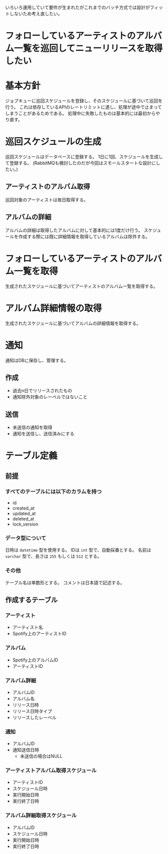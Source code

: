 いろいろ運用していて要件が生まれたがこれまでのバッチ方式では設計がフィットしないため考え直したい。

# フォローしているアーティストのアルバム一覧を巡回してニューリリースを取得したい

# 基本方針

ジョブキューに巡回スケジュールを登録し、そのスケジュールに基づいて巡回を行う。
これは依存しているAPIのレートリミットに達し、処理が途中で止まってしまうことがあるためである。
処理中に失敗したものは基本的には最初からやり直す。

# 巡回スケジュールの生成

巡回スケジュールはデータベースに登録する。
1日に1回、スケジュールを生成して登録する。
(RabbitMQも検討したのだが今回はスモールスタートな設計にしたい。)

## アーティストのアルバム取得

巡回対象のアーティストは毎日取得する。

## アルバムの詳細

アルバムの詳細は取得したアルバムに対して基本的には1度だけ行う。
スケジュールを作成する際には既に詳細情報を取得しているアルバムは除外する。

# フォローしているアーティストのアルバム一覧を取得

生成されたスケジュールに基づいてアーティストのアルバム一覧を取得する。

# アルバム詳細情報の取得

生成されたスケジュールに基づいてアルバムの詳細情報を取得する。

# 通知

通知はDBに保存し、管理する。

## 作成

- 過去n日でリリースされたもの
- 通知除外対象のレーベルではないこと

## 送信

- 未送信の通知を取得
- 通知を送信し、送信済みにする

# テーブル定義

## 前提

### すべてのテーブルには以下のカラムを持つ

- id
- created_at
- updated_at
- deleted_at
- lock_version

### データ型について

日時は `datetime` 型を使用する。
IDは `int` 型で、自動採番とする。
名前は `varchar` 型で、長さは `255` もしくは `512` とする。

### その他

テーブル名は単数形とする。
コメントは日本語で記述する。

## 作成するテーブル

### アーティスト

- アーティスト名
- Spotify上のアーティストID

### アルバム

- Spotify上のアルバムID
- アーティストID

### アルバム詳細

- アルバムID
- アルバム名
- リリース日時
- リリース日時タイプ
- リリースしたレーベル

### 通知

- アルバムID
- 通知送信日時
  - 未送信の場合はNULL

### アーティストアルバム取得スケジュール

- アーティストID
- スケジュール日時
- 実行開始日時
- 実行終了日時

### アルバム詳細取得スケジュール

- アルバムID
- スケジュール日時
- 実行開始日時
- 実行終了日時
